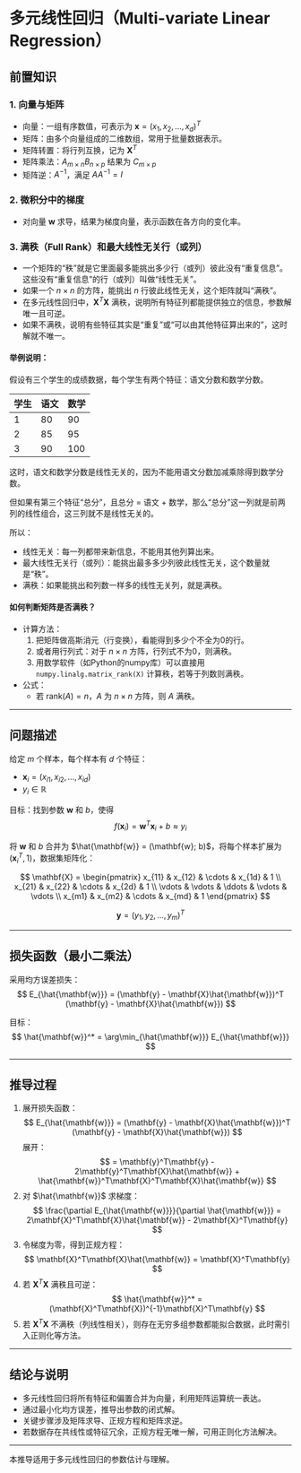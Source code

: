 # 多元线性回归（Multi-variate Linear Regression）

## 前置知识

### 1. 向量与矩阵
- 向量：一组有序数值，可表示为 $\mathbf{x} = (x_1, x_2, ..., x_d)^T$
- 矩阵：由多个向量组成的二维数组，常用于批量数据表示。
- 矩阵转置：将行列互换，记为 $\mathbf{X}^T$
- 矩阵乘法：$A_{m \times n} B_{n \times p}$ 结果为 $C_{m \times p}$
- 矩阵逆：$A^{-1}$，满足 $A A^{-1} = I$

### 2. 微积分中的梯度
- 对向量 $\mathbf{w}$ 求导，结果为梯度向量，表示函数在各方向的变化率。

### 3. 满秩（Full Rank）和最大线性无关行（或列）

- 一个矩阵的“秩”就是它里面最多能挑出多少行（或列）彼此没有“重复信息”。这些没有“重复信息”的行（或列）叫做“线性无关”。
- 如果一个 $n \times n$ 的方阵，能挑出 $n$ 行彼此线性无关，这个矩阵就叫“满秩”。
- 在多元线性回归中，$\mathbf{X}^T\mathbf{X}$ 满秩，说明所有特征列都能提供独立的信息，参数解唯一且可逆。
- 如果不满秩，说明有些特征其实是“重复”或“可以由其他特征算出来的”，这时解就不唯一。

#### 举例说明：

假设有三个学生的成绩数据，每个学生有两个特征：语文分数和数学分数。

| 学生 | 语文 | 数学 |
|------|------|------|
| 1    | 80   | 90   |
| 2    | 85   | 95   |
| 3    | 90   | 100  |

这时，语文和数学分数是线性无关的，因为不能用语文分数加减乘除得到数学分数。

但如果有第三个特征“总分”，且总分 = 语文 + 数学，那么“总分”这一列就是前两列的线性组合，这三列就不是线性无关的。

所以：
- 线性无关：每一列都带来新信息，不能用其他列算出来。
- 最大线性无关行（或列）：能挑出最多多少列彼此线性无关，这个数量就是“秩”。
- 满秩：如果能挑出和列数一样多的线性无关列，就是满秩。

#### 如何判断矩阵是否满秩？
- 计算方法：
  1. 把矩阵做高斯消元（行变换），看能得到多少个不全为0的行。
  2. 或者用行列式：对于 $n \times n$ 方阵，行列式不为0，则满秩。
  3. 用数学软件（如Python的numpy库）可以直接用 `numpy.linalg.matrix_rank(X)` 计算秩，若等于列数则满秩。
- 公式：
  - 若 $\text{rank}(A) = n$，$A$ 为 $n \times n$ 方阵，则 $A$ 满秩。

---

## 问题描述

给定 $m$ 个样本，每个样本有 $d$ 个特征：
- $\mathbf{x}_i = (x_{i1}, x_{i2}, ..., x_{id})$
- $y_i \in \mathbb{R}$

目标：找到参数 $\mathbf{w}$ 和 $b$，使得
$$
f(\mathbf{x}_i) = \mathbf{w}^T \mathbf{x}_i + b \approx y_i
$$

将 $\mathbf{w}$ 和 $b$ 合并为 $\hat{\mathbf{w}} = (\mathbf{w}; b)$，将每个样本扩展为 $(\mathbf{x}_i^T, 1)$，数据集矩阵化：

$$
\mathbf{X} = \begin{pmatrix}
  x_{11} & x_{12} & \cdots & x_{1d} & 1 \\
  x_{21} & x_{22} & \cdots & x_{2d} & 1 \\
  \vdots & \vdots & \ddots & \vdots & \vdots \\
  x_{m1} & x_{m2} & \cdots & x_{md} & 1
\end{pmatrix}
$$

$$
\mathbf{y} = (y_1, y_2, ..., y_m)^T
$$

---

## 损失函数（最小二乘法）

采用均方误差损失：
$$
E_{\hat{\mathbf{w}}} = (\mathbf{y} - \mathbf{X}\hat{\mathbf{w}})^T (\mathbf{y} - \mathbf{X}\hat{\mathbf{w}})
$$

目标：
$$
\hat{\mathbf{w}}^* = \arg\min_{\hat{\mathbf{w}}} E_{\hat{\mathbf{w}}}
$$

---

## 推导过程

1. 展开损失函数：
   $$
   E_{\hat{\mathbf{w}}} = (\mathbf{y} - \mathbf{X}\hat{\mathbf{w}})^T (\mathbf{y} - \mathbf{X}\hat{\mathbf{w}})
   $$
   展开：
   $$
   = \mathbf{y}^T\mathbf{y} - 2\mathbf{y}^T\mathbf{X}\hat{\mathbf{w}} + \hat{\mathbf{w}}^T\mathbf{X}^T\mathbf{X}\hat{\mathbf{w}}
   $$
2. 对 $\hat{\mathbf{w}}$ 求梯度：
   $$
   \frac{\partial E_{\hat{\mathbf{w}}}}{\partial \hat{\mathbf{w}}} = 2\mathbf{X}^T\mathbf{X}\hat{\mathbf{w}} - 2\mathbf{X}^T\mathbf{y}
   $$
3. 令梯度为零，得到正规方程：
   $$
   \mathbf{X}^T\mathbf{X}\hat{\mathbf{w}} = \mathbf{X}^T\mathbf{y}
   $$
4. 若 $\mathbf{X}^T\mathbf{X}$ 满秩且可逆：
   $$
   \hat{\mathbf{w}}^* = (\mathbf{X}^T\mathbf{X})^{-1}\mathbf{X}^T\mathbf{y}
   $$
5. 若 $\mathbf{X}^T\mathbf{X}$ 不满秩（列线性相关），则存在无穷多组参数都能拟合数据，此时需引入正则化等方法。

---

## 结论与说明
- 多元线性回归将所有特征和偏置合并为向量，利用矩阵运算统一表达。
- 通过最小化均方误差，推导出参数的闭式解。
- 关键步骤涉及矩阵求导、正规方程和矩阵求逆。
- 若数据存在共线性或特征冗余，正规方程无唯一解，可用正则化方法解决。

---

本推导适用于多元线性回归的参数估计与理解。